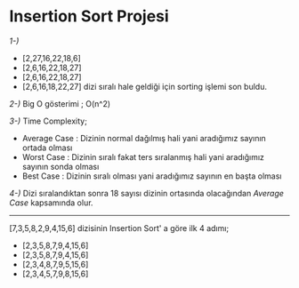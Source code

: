 # Insertion Sort Projesi

*1-)*
- [2,27,16,22,18,6]
- [2,6,16,22,18,27]
- [2,6,16,22,18,27]
- [2,6,16,18,22,27] dizi sıralı hale geldiği için sorting işlemi son buldu.

*2-)* Big O gösterimi ; O(n^2)

*3-)* Time Complexity; 
- Average Case : Dizinin normal dağılmış hali yani aradığımız sayının ortada olması
- Worst Case : Dizinin sıralı fakat ters sıralanmış hali yani aradığımız sayının sonda olması
- Best Case : Dizinin sıralı olması yani aradığımız sayının en başta olması

*4-)* Dizi sıralandıktan sonra 18 sayısı dizinin ortasında olacağından *Average Case* kapsamında olur.

--------
[7,3,5,8,2,9,4,15,6] dizisinin Insertion Sort' a göre ilk 4 adımı;
- [2,3,5,8,7,9,4,15,6]
- [2,3,5,8,7,9,4,15,6]
- [2,3,4,8,7,9,5,15,6]
- [2,3,4,5,7,9,8,15,6]
